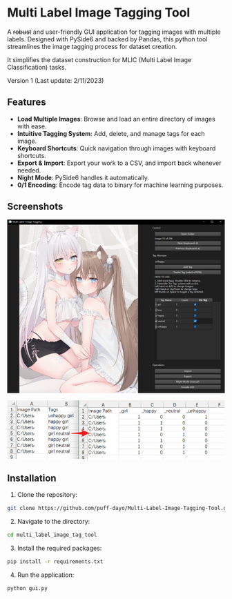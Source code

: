 # Multi Label Image Tagging Tool

A ~~robust~~ and user-friendly GUI application for tagging images with multiple labels. Designed with PySide6 and backed by Pandas, this python tool streamlines the image tagging process for dataset creation.

It simplifies the dataset construction for MLIC (Multi Label Image Classification) tasks.

Version 1 (Last update: 2/11/2023)

## Features

- **Load Multiple Images**: Browse and load an entire directory of images with ease.
- **Intuitive Tagging System**: Add, delete, and manage tags for each image.
- **Keyboard Shortcuts**: Quick navigation through images with keyboard shortcuts.
- **Export & Import**: Export your work to a CSV, and import back whenever needed.
- **Night Mode**: PySide6 handles it automatically.
- **0/1 Encoding**: Encode tag data to binary for machine learning purposes.


## Screenshots

![Tool Preview](https://github.com/puff-dayo/Multi-Label-Image-Tagging-Tool/blob/af1b8834005b1c2291377b409284f80099b9ff92/images/1.png)

![Coding Preview](https://github.com/puff-dayo/Multi-Label-Image-Tagging-Tool/blob/af1b8834005b1c2291377b409284f80099b9ff92/images/2.png)

## Installation

1. Clone the repository:

```bash
git clone https://github.com/puff-dayo/Multi-Label-Image-Tagging-Tool.git
```

2. Navigate to the directory:

```bash
cd multi_label_image_tag_tool
```

3. Install the required packages:

```bash
pip install -r requirements.txt
```

4. Run the application:

```bash
python gui.py
```
